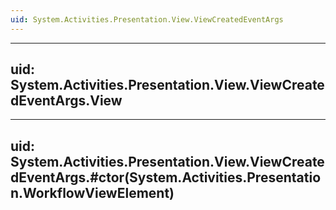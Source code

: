 ```yaml
---
uid: System.Activities.Presentation.View.ViewCreatedEventArgs
---
```


---
uid: System.Activities.Presentation.View.ViewCreatedEventArgs.View
---

---
uid: System.Activities.Presentation.View.ViewCreatedEventArgs.#ctor(System.Activities.Presentation.WorkflowViewElement)
---
